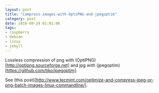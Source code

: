 ```yaml
---
layout: post
title: "Compress-images-with-OptiPNG-and-jpegoptim"
category: post
date: 2016-09-24 01:01:06
tags:
- raspberry
- debian
- linux
- jekyll
---
```


Lossless compression of png with (OptiPNG)[http://optipng.sourceforge.net] and jpg with (jpegoptim)[https://github.com/tjko/jpegoptim].

See (this post)[http://www.tecmint.com/optimize-and-compress-jpeg-or-png-batch-images-linux-commandline/].


